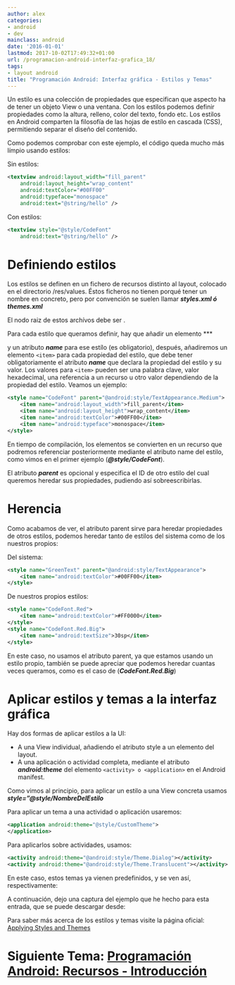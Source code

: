 ```yaml
---
author: alex
categories:
- android
- dev
mainclass: android
date: '2016-01-01'
lastmod: 2017-10-02T17:49:32+01:00
url: /programacion-android-interfaz-grafica_18/
tags:
- layout android
title: "Programación Android: Interfaz gráfica - Estilos y Temas"
---
```


Un estilo es una colección de propiedades que especifican que aspecto ha de tener un objeto View o una ventana. Con los estilos podemos definir propiedades como la altura, relleno, color del texto, fondo etc. Los estilos en Android comparten la filosofía de las hojas de estílo en cascada (CSS), permitiendo separar el diseño del contenido.

Como podemos comprobar con este ejemplo, el código queda mucho más límpio usando estilos:


<!--more--><!--ad-->

Sin estilos:

```xml
<textview android:layout_width="fill_parent"
    android:layout_height="wrap_content"
    android:textColor="#00FF00"
    android:typeface="monospace"
    android:text="@string/hello" />
```

Con estilos:

```xml
<textview style="@style/CodeFont"
    android:text="@string/hello" />
```

# Definiendo estilos

Los estilos se definen en un fichero de recursos distinto al layout, colocado en el directorio /res/values. Éstos ficheros no tienen porqué tener un nombre en concreto, pero por convención se suelen llamar ***styles.xml ó themes.xml***

El nodo raiz de estos archívos debe ser ***<resources></resources>***.

Para cada estilo que queramos definir, hay que añadir un elemento ***


 y un atributo ***name*** para ese estílo (es obligatorio), después, añadiremos un elemento `<item>` para cada propiedad del estilo, que debe tener obligatoriamente el atributo ***name*** que declara la propiedad del estilo y su valor. Los valores para `<item>` pueden ser una palabra clave, valor hexadecimal, una referencia a un recurso u otro valor dependiendo de la propiedad del estilo. Veamos un ejemplo:

```xml
<style name="CodeFont" parent="@android:style/TextAppearance.Medium">
    <item name="android:layout_width">fill_parent</item>
    <item name="android:layout_height">wrap_content</item>
    <item name="android:textColor">#00FF00</item>
    <item name="android:typeface">monospace</item>
</style>
```

En tiempo de compilación, los elementos se convierten en un recurso que podremos referenciar posteriormente mediante el atributo name del estilo, como vimos en el primer ejemplo (***@style/CodeFont***).

El atributo ***parent*** es opcional y especifica el ID de otro estilo del cual queremos heredar sus propiedades, pudiendo así sobreescribirlas.

# Herencia

Como acabamos de ver, el atributo parent sirve para heredar propiedades de otros estilos, podemos heredar tanto de estilos del sistema como de los nuestros propios:

Del sistema:

```xml
<style name="GreenText" parent="@android:style/TextAppearance">
    <item name="android:textColor">#00FF00</item>
</style>
```

De nuestros propios estilos:

```xml
<style name="CodeFont.Red">
    <item name="android:textColor">#FF0000</item>
</style>
<style name="CodeFont.Red.Big">
    <item name="android:textSize">30sp</item>
</style>
```

En este caso, no usamos el atributo parent, ya que estamos usando un estilo propio, también se puede apreciar que podemos heredar cuantas veces queramos, como es el caso de (***CodeFont.Red.Big***)

# Aplicar estilos y temas a la interfaz gráfica

Hay dos formas de aplicar estilos a la UI:

* A una View individual, añadiendo el atributo style a un elemento del layout.
* A una aplicación o actividad completa, mediante el atributo ***android:theme*** del elemento `<activity> o <application>` en el Android manifest.

Como vimos al principio, para aplicar un estilo a una View concreta usamos ***style=&#8221;@style/NombreDelEstilo***

Para aplicar un tema a una actividad o aplicación usaremos:

```xml
<application android:theme="@style/CustomTheme">
</application>
```

Para aplicarlos sobre actividades, usamos:

```xml
<activity android:theme="@android:style/Theme.Dialog"></activity>
<activity android:theme="@android:style/Theme.Translucent"></activity>
```

En este caso, estos temas ya vienen predefinidos, y se ven así, respectivamente:

<figure>
    <a href="https://3.bp.blogspot.com/-xNsjnNc-zek/TiR5wvxSZhI/AAAAAAAAAsE/O3AMPDV-dU8/s1600/dialog.png"  ><amp-img sizes="(min-width: 400px) 400px, 100vw" on="tap:lightbox1" role="button" tabindex="0" layout="responsive"  height="400" width="240" src="https://3.bp.blogspot.com/-xNsjnNc-zek/TiR5wvxSZhI/AAAAAAAAAsE/O3AMPDV-dU8/s400/dialog.png" /></a>
</figure>

<figure>
    <a href="https://3.bp.blogspot.com/-_EEUkaXoSd0/TiR50goq7tI/AAAAAAAAAsM/yNHm5WdG6b0/s1600/translucid.png"  ><amp-img sizes="(min-width: 400px) 400px, 100vw" on="tap:lightbox1" role="button" tabindex="0" layout="responsive"  height="400" width="240" src="https://3.bp.blogspot.com/-_EEUkaXoSd0/TiR50goq7tI/AAAAAAAAAsM/yNHm5WdG6b0/s400/translucid.png" /></a>
</figure>

A continuación, dejo una captura del ejemplo que he hecho para esta entrada, que se puede descargar desde:

<figure>
    <a href="https://3.bp.blogspot.com/-3lk1C3aehjI/TiR8Xj6GwGI/AAAAAAAAAsU/ZlAzXKyo-A0/s1600/device-2011-07-18-203800.png"  ><amp-img sizes="(min-width: 400px) 400px, 100vw" on="tap:lightbox1" role="button" tabindex="0" layout="responsive"  height="400" width="240" src="https://3.bp.blogspot.com/-3lk1C3aehjI/TiR8Xj6GwGI/AAAAAAAAAsU/ZlAzXKyo-A0/s400/device-2011-07-18-203800.png" /></a>
</figure>


Para saber más acerca de los estilos y temas visite la página oficial: [Applying Styles and Themes][1]

# Siguiente Tema: [Programación Android: Recursos - Introducción][2]

 [1]: http://developer.android.com/guide/topics/ui/themes.html
 [2]: https://elbauldelprogramador.com/programacion-android-recursos/
